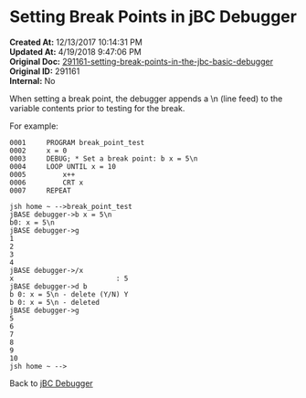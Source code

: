 # Setting Break Points in jBC Debugger

**Created At:** 12/13/2017 10:14:31 PM  
**Updated At:** 4/19/2018 9:47:06 PM  
**Original Doc:** [291161-setting-break-points-in-the-jbc-basic-debugger](https://docs.jbase.com/41693-debugger/291161-setting-break-points-in-the-jbc-basic-debugger)  
**Original ID:** 291161  
**Internal:** No  


When setting a break point, the debugger appends a \n (line feed) to the variable contents prior to testing for the break.

For example:

```
0001     PROGRAM break_point_test
0002     x = 0
0003     DEBUG; * Set a break point: b x = 5\n
0004     LOOP UNTIL x = 10
0005         x++
0006         CRT x
0007     REPEAT

jsh home ~ -->break_point_test
jBASE debugger->b x = 5\n
b0: x = 5\n
jBASE debugger->g
1
2
3
4
jBASE debugger->/x
x                         : 5
jBASE debugger->d b
b 0: x = 5\n - delete (Y/N) Y
b 0: x = 5\n - deleted
jBASE debugger->g
5
6
7
8
9
10
jsh home ~ -->
```





Back to [jBC Debugger](./../introduction-to-the-jbc-debugger)
